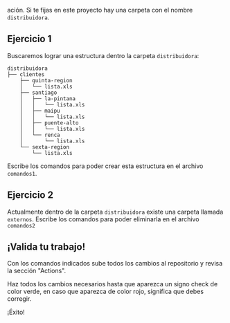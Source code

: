 


























ación.
Si te fijas en este proyecto hay una carpeta con el nombre `distribuidora`.


## Ejercicio 1

Buscaremos lograr una estructura dentro la carpeta `distribuidora`:

```
distribuidora
├── clientes
    ├── quinta-region
    │   └── lista.xls
    ├── santiago
    │   ├── la-pintana
    │   │   └── lista.xls
    │   ├── maipu
    │   │   └── lista.xls
    │   ├── puente-alto
    │   │   └── lista.xls
    │   └── renca
    │       └── lista.xls
    └── sexta-region
        └── lista.xls
```

Escribe los comandos para poder crear esta estructura en el archivo `comandos1`.

## Ejercicio 2

Actualmente dentro de la carpeta `distribuidora` existe una carpeta llamada  `externos`.
Escribe los comandos para poder eliminarla en el archivo `comandos2`


## ¡Valida tu trabajo!

Con los comandos indicados sube todos los cambios al repositorio y revisa la sección "Actions".

Haz todos los cambios necesarios hasta que aparezca un signo check de color verde, en caso que aparezca de color rojo, significa que debes corregir.

¡Éxito!
